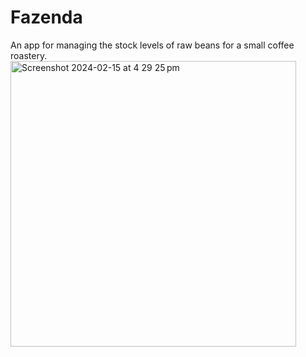 # Fazenda
An app for managing the stock levels of raw beans for a small coffee roastery.
<img width="457" alt="Screenshot 2024-02-15 at 4 29 25 pm" src="https://github.com/benjaminbuckmaster/lsc-green-bean-manager/assets/98569965/ac28c0eb-9168-4b4f-b1ad-688fdc5e58bb">
